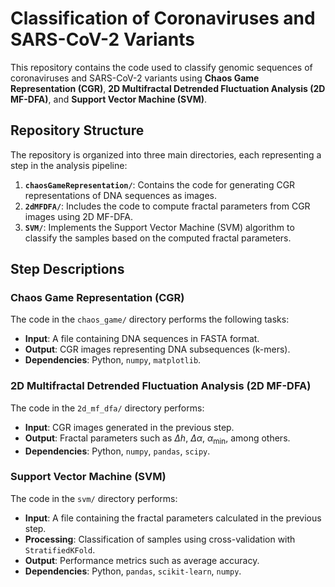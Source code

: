 # Classification of Coronaviruses and SARS-CoV-2 Variants

This repository contains the code used to classify genomic sequences of coronaviruses and SARS-CoV-2 variants using **Chaos Game Representation (CGR)**, **2D Multifractal Detrended Fluctuation Analysis (2D MF-DFA)**, and **Support Vector Machine (SVM)**.

## Repository Structure

The repository is organized into three main directories, each representing a step in the analysis pipeline:

1. **`chaosGameRepresentation/`**: Contains the code for generating CGR representations of DNA sequences as images.
2. **`2dMFDFA/`**: Includes the code to compute fractal parameters from CGR images using 2D MF-DFA.
3. **`SVM/`**: Implements the Support Vector Machine (SVM) algorithm to classify the samples based on the computed fractal parameters.

## Step Descriptions

### Chaos Game Representation (CGR)

The code in the `chaos_game/` directory performs the following tasks:
- **Input**: A file containing DNA sequences in FASTA format.
- **Output**: CGR images representing DNA subsequences (k-mers).
- **Dependencies**: Python, `numpy`, `matplotlib`.

### 2D Multifractal Detrended Fluctuation Analysis (2D MF-DFA)

The code in the `2d_mf_dfa/` directory performs:
- **Input**: CGR images generated in the previous step.
- **Output**: Fractal parameters such as $\Delta h$, $\Delta \alpha$, $\alpha_{\min}$, among others.
- **Dependencies**: Python, `numpy`, `pandas`, `scipy`.

### Support Vector Machine (SVM)

The code in the `svm/` directory performs:
- **Input**: A file containing the fractal parameters calculated in the previous step.
- **Processing**: Classification of samples using cross-validation with `StratifiedKFold`.
- **Output**: Performance metrics such as average accuracy.
- **Dependencies**: Python, `pandas`, `scikit-learn`, `numpy`.

